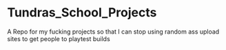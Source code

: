 # Tundras_School_Projects

A Repo for my fucking projects so that I can stop using random ass upload sites to get people to playtest builds
